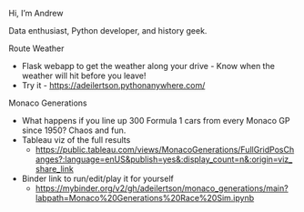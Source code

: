 Hi, I’m Andrew

Data enthusiast, Python developer, and history geek.

Route Weather
- Flask webapp to get the weather along your drive - Know when the weather will hit before you leave!
- Try it - https://adeilertson.pythonanywhere.com/

Monaco Generations
- What happens if you line up 300 Formula 1 cars from every Monaco GP since 1950? Chaos and fun.
- Tableau viz of the full results
  - https://public.tableau.com/views/MonacoGenerations/FullGridPosChanges?:language=enUS&publish=yes&:display_count=n&:origin=viz_share_link
- Binder link to run/edit/play it for yourself
  - https://mybinder.org/v2/gh/adeilertson/monaco_generations/main?labpath=Monaco%20Generations%20Race%20Sim.ipynb
